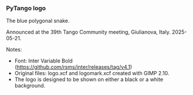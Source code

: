 ### PyTango logo

The blue polygonal snake.

Announced at the 39th Tango Community meeting, Giulianova, Italy. 2025-05-21.

Notes:
- Font: Inter Variable Bold (https://github.com/rsms/inter/releases/tag/v4.1)
- Original files: logo.xcf and logomark.xcf created with GIMP 2.10.
- The logo is designed to be shown on either a black or a white background.

